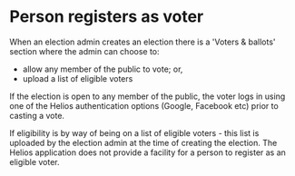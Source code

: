 # Person registers as voter

When an election admin creates an election there is a 'Voters & ballots' section where the admin can choose to:

* allow any member of the public to vote; or,
* upload a list of eligible voters

If the election is open to any member of the public, the voter logs in using one of the Helios authentication options (Google, Facebook etc) prior to casting a vote.

If eligibility is by way of being on a list of eligible voters - this list is uploaded by the election admin at the time of creating the election.  The Helios application does not provide a facility for a person to register as an eligible voter.